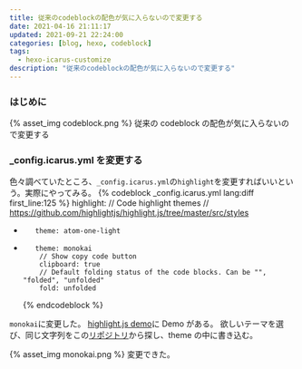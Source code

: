 ```yaml
---
title: 従来のcodeblockの配色が気に入らないので変更する
date: 2021-04-16 21:11:17
updated: 2021-09-21 22:24:00
categories: [blog, hexo, codeblock]
tags:
  - hexo-icarus-customize
description: "従来のcodeblockの配色が気に入らないので変更する"
---
```


### はじめに

{% asset_img codeblock.png %}
従来の codeblock の配色が気に入らないので変更する

<!-- more -->
<!-- toc -->

### \_config.icarus.yml を変更する

色々調べていたところ、`_config.icarus.yml`の`highlight`を変更すればいいという。実際にやってみる。
{% codeblock _config.icarus.yml lang:diff first_line:125 %}
highlight:
// Code highlight themes
// https://github.com/highlightjs/highlight.js/tree/master/src/styles

-        theme: atom-one-light

+        theme: monokai
          // Show copy code button
          clipboard: true
          // Default folding status of the code blocks. Can be "", "folded", "unfolded"
          fold: unfolded
  {% endcodeblock %}

`monokai`に変更した。
[highlight.js demo](https://highlightjs.org/static/demo/)に Demo がある。
欲しいテーマを選び、同じ文字列をこの[リポジトリ](https://github.com/highlightjs/highlight.js/tree/9.18.1/src/styles)から探し、theme の中に書き込む。

{% asset_img monokai.png %}
変更できた。

